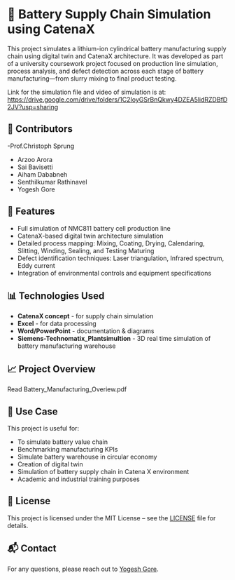 # 🔋 Battery Supply Chain Simulation using CatenaX

This project simulates a lithium-ion cylindrical battery manufacturing supply chain using digital twin and CatenaX architecture. It was developed as part of a university coursework project focused on production line simulation, process analysis, and defect detection across each stage of battery manufacturing—from slurry mixing to final product testing.

Link for the simulation file and video of simulation is at:
https://drive.google.com/drive/folders/1C2IoyGSrBnQkwy4DZEA5lidRZDBfD2JV?usp=sharing

## 👥 Contributors
-Prof.Christoph Sprung
- Arzoo Arora  
- Sai Bavisetti  
- Aiham Dababneh  
- Senthilkumar Rathinavel  
- Yogesh Gore

## 📌 Features

- Full simulation of NMC811 battery cell production line  
- CatenaX-based digital twin architecture simulation  
- Detailed process mapping: Mixing, Coating, Drying, Calendaring, Slitting, Winding, Sealing, and Testing Maturing
- Defect identification techniques: Laser triangulation, Infrared spectrum, Eddy current  
- Integration of environmental controls and equipment specifications 

## 📊 Technologies Used

- **CatenaX concept** - for supply chain simulation  
- **Excel** - for data processing  
- **Word/PowerPoint** - documentation & diagrams
- **Siemens-Technomatix_Plantsimultion** - 3D real time simulation of battery manufacturing warehouse


## 📈 Project Overview

Read
Battery_Manufacturing_Overiew.pdf

## 📎 Use Case

This project is useful for:
- To simulate battery value chain  
- Benchmarking manufacturing KPIs  
- Simulate battery warehouse in circular economy
- Creation of digital twin
- Simulation of battery supply chain in Catena X environment
- Academic and industrial training purposes  

## 📄 License

This project is licensed under the MIT License – see the [LICENSE](LICENSE) file for details.

## 📬 Contact

For any questions, please reach out to [Yogesh Gore](mailto:goreyogesh92@gmail.com).
